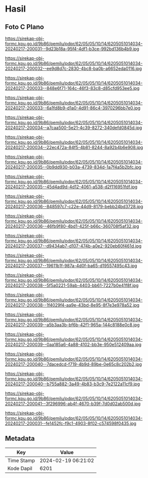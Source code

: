 # Hasil

## Foto C Plano

https://sirekap-obj-formc.kpu.go.id/9b86/pemilu/pdpr/62/05/05/10/14/6205051014034-20240217-200031--9d23b18a-95f4-4df1-b3ce-992bd136b4b9.jpg

https://sirekap-obj-formc.kpu.go.id/9b86/pemilu/pdpr/62/05/05/10/14/6205051014034-20240217-200032--ee9d8d7c-2830-4bc8-ba0b-a6652eda0116.jpg

https://sirekap-obj-formc.kpu.go.id/9b86/pemilu/pdpr/62/05/05/10/14/6205051014034-20240217-200033--848e6f71-164c-46f3-83c8-d85cfd953ee5.jpg

https://sirekap-obj-formc.kpu.go.id/9b86/pemilu/pdpr/62/05/05/10/14/6205051014034-20240217-200033--6a1fd8b9-d1a0-4d91-86c4-3970296bb7e0.jpg

https://sirekap-obj-formc.kpu.go.id/9b86/pemilu/pdpr/62/05/05/10/14/6205051014034-20240217-200034--a7caa500-5e21-4c39-8272-340defd0845d.jpg

https://sirekap-obj-formc.kpu.go.id/9b86/pemilu/pdpr/62/05/05/10/14/6205051014034-20240217-200034--22ec472a-84f5-4b81-8244-8a92b4b6e908.jpg

https://sirekap-obj-formc.kpu.go.id/9b86/pemilu/pdpr/62/05/05/10/14/6205051014034-20240217-200035--0b9dd930-b03a-4739-834d-1a7f4a5b2bfc.jpg

https://sirekap-obj-formc.kpu.go.id/9b86/pemilu/pdpr/62/05/05/10/14/6205051014034-20240217-200035--45d4ad9d-4d12-4061-a538-d2f116951fdf.jpg

https://sirekap-obj-formc.kpu.go.id/9b86/pemilu/pdpr/62/05/05/10/14/6205051014034-20240217-200036--848597c7-c22e-44d9-8179-bebb24bd3728.jpg

https://sirekap-obj-formc.kpu.go.id/9b86/pemilu/pdpr/62/05/05/10/14/6205051014034-20240217-200036--46fb9f80-4bd1-425f-b66c-360708f5af32.jpg

https://sirekap-obj-formc.kpu.go.id/9b86/pemilu/pdpr/62/05/05/10/14/6205051014034-20240217-200037--d9434ab7-d107-474b-a0e2-920eb60f461d.jpg

https://sirekap-obj-formc.kpu.go.id/9b86/pemilu/pdpr/62/05/05/10/14/6205051014034-20240217-200037--19611b1f-987a-4d0f-ba65-d19557495c43.jpg

https://sirekap-obj-formc.kpu.go.id/9b86/pemilu/pdpr/62/05/05/10/14/6205051014034-20240217-200038--5f5a0221-59ab-4403-bb61-7227b0e41f8f.jpg

https://sirekap-obj-formc.kpu.go.id/9b86/pemilu/pdpr/62/05/05/10/14/6205051014034-20240217-200038--1f4029f4-aa9e-43bd-8e95-8f7e3e978a52.jpg

https://sirekap-obj-formc.kpu.go.id/9b86/pemilu/pdpr/62/05/05/10/14/6205051014034-20240217-200039--a5b3aa3b-bf6b-42f1-965a-144c8188e0c8.jpg

https://sirekap-obj-formc.kpu.go.id/9b86/pemilu/pdpr/62/05/05/10/14/6205051014034-20240217-200039--0aa185a6-4a88-4102-bb3e-950e512409aa.jpg

https://sirekap-obj-formc.kpu.go.id/9b86/pemilu/pdpr/62/05/05/10/14/6205051014034-20240217-200040--7dacedcd-f719-4b9d-89be-0e65c8c202b2.jpg

https://sirekap-obj-formc.kpu.go.id/9b86/pemilu/pdpr/62/05/05/10/14/6205051014034-20240217-200040--b755a882-3a49-4b83-b3c9-7e2122a11cf9.jpg

https://sirekap-obj-formc.kpu.go.id/9b86/pemilu/pdpr/62/05/05/10/14/6205051014034-20240217-200041--3f296996-ab4f-4670-b39f-7d0d02ab500d.jpg

https://sirekap-obj-formc.kpu.go.id/9b86/pemilu/pdpr/62/05/05/10/14/6205051014034-20240217-200031--fe1452fc-f9c1-4903-8f02-c574598f0435.jpg


## Metadata

| Key        | Value               |
| ---------- | ------------------- |
| Time Stamp | 2024-02-19 06:21:02 |
| Kode Dapil | 6201                |



